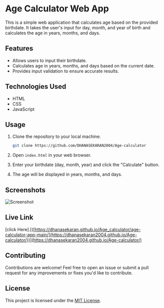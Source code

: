 
# Age Calculator Web App

This is a simple web application that calculates age based on the provided birthdate. It takes the user's input for day, month, and year of birth and calculates the age in years, months, and days.

## Features

- Allows users to input their birthdate.
- Calculates age in years, months, and days based on the current date.
- Provides input validation to ensure accurate results.

## Technologies Used

- HTML
- CSS
- JavaScript

## Usage

1. Clone the repository to your local machine.
   ```bash
   git clone https://github.com/DHANASEKARAN2004/Age-calculator
   ```

2. Open `index.html` in your web browser.

3. Enter your birthdate (day, month, year) and click the "Calculate" button.

4. The age will be displayed in years, months, and days.

## Screenshots

![Screenshot](https://github.com/user-attachments/assets/a27802bf-1e00-4ea8-a6a1-eff30978c824)

## Live Link
[click Here].[([https://dhanasekaran.github.io/Age_calculator/age-calculator-app-main/](https://dhanasekaran2004.github.io/Age-calculator/))](https://dhanasekaran2004.github.io/Age-calculator/)

## Contributing

Contributions are welcome! Feel free to open an issue or submit a pull request for any improvements or fixes you'd like to contribute.

## License

This project is licensed under the [MIT License](LICENSE).
